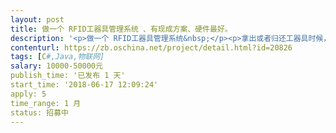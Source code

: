 ```yaml
---                
layout: post       
title: 做一个 RFID工器具管理系统 、有现成方案、硬件最好。           
description: '<p>做一个 RFID工器具管理系统&nbsp;</p><p>拿出或者归还工器具时候，经过库房门口。在门口RFID识别相关物件。实现借出和归还。</p><p><br></p><p>有现成方案、硬件最好。</p><p><br></p><p>C#写的优先。其他语言也可以</p><p>BS  CS都可以</p><p><br></p><p>需要了解其他信息可以联系 653六67</p>'     
contenturl: https://zb.oschina.net/project/detail.html?id=20826      
tags: [C#,Java,物联网]            
salary: 10000-50000元          
publish_time: '已发布 1 天'         
start_time: '2018-06-17 12:09:24'           
apply: 5                   
time_range: 1 月              
status: 招募中                  
---                 
```

